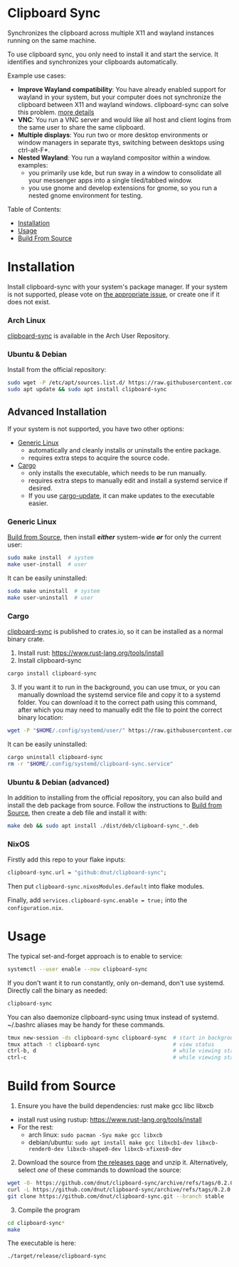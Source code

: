 # Clipboard Sync

Synchronizes the clipboard across multiple X11 and wayland instances running on the same machine.

To use clipboard sync, you only need to install it and start the service. It identifies and synchronizes your clipboards automatically.

Example use cases:

- **Improve Wayland compatibility**: You have already enabled support for wayland in your system, but your computer does not synchronize the clipboard between X11 and wayland windows. clipboard-sync can solve this problem. [more details](https://github.com/dnut/clipboard-sync/issues/9#issuecomment-1502368133)
- **VNC**: You run a VNC server and would like all host and client logins from the same user to share the same clipboard.
- **Multiple displays**: You run two or more desktop environments or window managers in separate ttys, switching between desktops using ctrl-alt-F*.
- **Nested Wayland**: You run a wayland compositor within a window. examples:
  - you primarily use kde, but run sway in a window to consolidate all your messenger apps into a single tiled/tabbed window.
  - you use gnome and develop extensions for gnome, so you run a nested gnome environment for testing.

Table of Contents:
- [Installation](#installation)
- [Usage](#usage)
- [Build From Source](#build-from-source)

# Installation
Install clipboard-sync with your system's package manager. If your system is not supported, please vote on [the appropriate issue](https://github.com/dnut/clipboard-sync/issues?q=is%3Aissue+label%3Adistribution), or create one if it does not exist.

### Arch Linux
[clipboard-sync](https://aur.archlinux.org/packages/clipboard-sync) is available in the Arch User Repository.

### Ubuntu & Debian
Install from the official repository:
```bash
sudo wget -P /etc/apt/sources.list.d/ https://raw.githubusercontent.com/dnut/deb/master/dnut.list
sudo apt update && sudo apt install clipboard-sync
```

## Advanced Installation
If your system is not supported, you have two other options:
- [Generic Linux](#generic-linux)
  - automatically and cleanly installs or uninstalls the entire package.
  - requires extra steps to acquire the source code.
- [Cargo](#cargo)
  - only installs the executable, which needs to be run manually.
  - requires extra steps to manually edit and install a systemd service if desired.
  - If you use [cargo-update](https://crates.io/crates/cargo-update), it can make updates to the executable easier.

### Generic Linux
[Build from Source](#build-from-source), then install ***either*** system-wide ***or*** for only the current user:
```bash
sudo make install  # system
make user-install  # user
```
It can be easily uninstalled:
```bash
sudo make uninstall  # system
make user-uninstall  # user
```

### Cargo
[clipboard-sync](https://crates.io/crates/clipboard-sync) is published to crates.io, so it can be installed as a normal binary crate.

1. Install rust: https://www.rust-lang.org/tools/install
2. Install clipboard-sync
```bash
cargo install clipboard-sync
```
3. If you want it to run in the background, you can use tmux, or you can manually download the systemd service file and copy it to a systemd folder. You can download it to the correct path using this command, after which you may need to manually edit the file to point the correct binary location:
```bash
wget -P "$HOME/.config/systemd/user/" https://raw.githubusercontent.com/dnut/clipboard-sync/master/clipboard-sync.service
```
It can be easily uninstalled:
```bash
cargo uninstall clipboard-sync
rm -r "$HOME/.config/systemd/clipboard-sync.service"
```

### Ubuntu & Debian (advanced)
In addition to installing from the official repository, you can also build and install the deb package from source. Follow the instructions to [Build from Source](#build-from-source), then create a deb file and install it with:
```bash
make deb && sudo apt install ./dist/deb/clipboard-sync_*.deb
```

### NixOS
Firstly add this repo to your flake inputs:
```nix
clipboard-sync.url = "github:dnut/clipboard-sync";
```

Then put `clipboard-sync.nixosModules.default` into flake modules.

Finally, add `services.clipboard-sync.enable = true;` into the `configuration.nix`.

# Usage
The typical set-and-forget approach is to enable to service:
```bash
systemctl --user enable --now clipboard-sync
```

If you don't want it to run constantly, only on-demand, don't use systemd. Directly call the binary as needed:
```bash
clipboard-sync
```

You can also daemonize clipboard-sync using tmux instead of systemd. ~/.bashrc aliases may be handy for these commands.
```bash
tmux new-session -ds clipboard-sync clipboard-sync  # start in background
tmux attach -t clipboard-sync                       # view status
ctrl-b, d                                           # while viewing status, send back to background
ctrl-c                                              # while viewing status, terminate the process
```

# Build from Source

1. Ensure you have the build dependencies: rust make gcc libc libxcb
- install rust using rustup: https://www.rust-lang.org/tools/install
- For the rest:
  - arch linux: `sudo pacman -Syu make gcc libxcb`
  - debian/ubuntu: `sudo apt install make gcc libxcb1-dev libxcb-render0-dev libxcb-shape0-dev libxcb-xfixes0-dev`

2. Download the source from [the releases page](https://github.com/dnut/clipboard-sync/releases/) and unzip it. Alternatively, select *one* of these commands to download the source:
```bash
wget -O- https://github.com/dnut/clipboard-sync/archive/refs/tags/0.2.0.tar.gz | tar xvz
curl -L https://github.com/dnut/clipboard-sync/archive/refs/tags/0.2.0.tar.gz | tar xvz
git clone https://github.com/dnut/clipboard-sync.git --branch stable
```

3. Compile the program
```bash
cd clipboard-sync*
make
```

The executable is here:
```bash
./target/release/clipboard-sync
```
